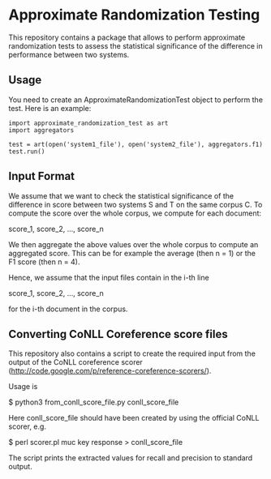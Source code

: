 Approximate Randomization Testing
======


This repository contains a package that allows to perform approximate randomization tests to assess the statistical significance of the difference in performance between two systems.

Usage
-----

You need to create an ApproximateRandomizationTest object to perform the test. Here is an example:

```
import approximate_randomization_test as art
import aggregators

test = art(open('system1_file'), open('system2_file'), aggregators.f1)
test.run()
```


Input Format
------------

We assume that we want to check the statistical significance of the difference in score between two systems S and T on the same corpus C. To compute the score over the whole corpus, we compute for each document:

score_1, score_2, ..., score_n

We then aggregate the above values over the whole corpus to compute an aggregated score. This can be for example the average (then n = 1) or the F1 score (then n = 4).

Hence, we assume that the input files contain in the i-th line

score_1, score_2, ..., score_n

for the i-th document in the corpus.

Converting CoNLL Coreference score files
----------------------------------------

This repository also contains a script to create the required input from the output of the CoNLL coreference scorer (http://code.google.com/p/reference-coreference-scorers/).

Usage is

$ python3 from_conll_score_file.py conll_score_file

Here conll_score_file should have been created by using the official CoNLL scorer, e.g.

$ perl scorer.pl muc key response > conll_score_file

The script prints the extracted values for recall and precision to standard output.
